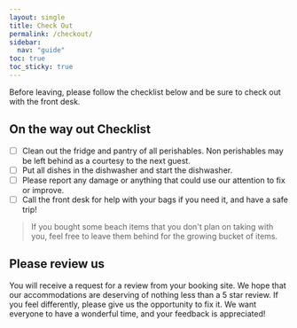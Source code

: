 ```yaml
---
layout: single
title: Check Out
permalink: /checkout/
sidebar:
  nav: "guide"
toc: true
toc_sticky: true
---
```


Before leaving, please follow the checklist below and be sure to check out with the front desk.

## On the way out Checklist

- [ ] Clean out the fridge and pantry of all perishables. Non perishables may be left behind as a courtesy to the next guest.
- [ ] Put all dishes in the dishwasher and start the dishwasher.
- [ ] Please report any damage or anything that could use our attention to fix or improve.
- [ ] Call the front desk for help with your bags if you need it, and have a safe trip!

> If you bought some beach items that you don't plan on taking with you, feel free to leave them behind for the growing bucket of items.

## Please review us

You will receive a request for a review from your booking site. We hope that our accommodations
are deserving of nothing less than a 5 star review. If you feel differently, please give us
the opportunity to fix it. We want everyone to have a wonderful time, and your feedback is
appreciated!
